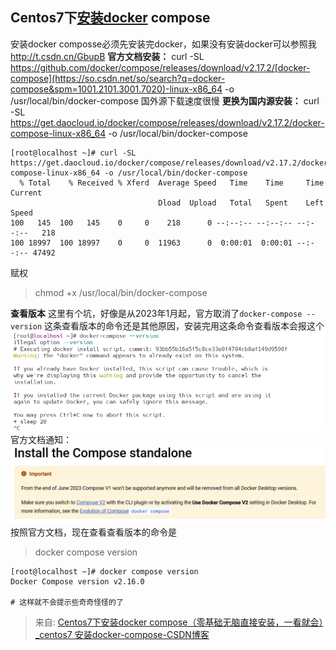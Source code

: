 ## Centos7下[安装docker](https://so.csdn.net/so/search?q=%E5%AE%89%E8%A3%85docker&spm=1001.2101.3001.7020) compose
安装docker composse必须先安装完docker，如果没有安装docker可以参照我
http://t.csdn.cn/GbupB
**官方文档安装：**
curl -SL https://github.com/docker/compose/releases/download/v2.17.2/[docker-compose](https://so.csdn.net/so/search?q=docker-compose&spm=1001.2101.3001.7020)-linux-x86_64 -o /usr/local/bin/docker-compose
国外源下载速度很慢
**更换为国内源安装：**
curl -SL https://get.daocloud.io/docker/compose/releases/download/v2.17.2/docker-compose-linux-x86_64 -o /usr/local/bin/docker-compose
```
[root@localhost ~]# curl -SL https://get.daocloud.io/docker/compose/releases/download/v2.17.2/docker-compose-linux-x86_64 -o /usr/local/bin/docker-compose
  % Total    % Received % Xferd  Average Speed   Time    Time     Time  Current
                                 Dload  Upload   Total   Spent    Left  Speed
100   145  100   145    0     0    218      0 --:--:-- --:--:-- --:--:--   218
100 18997  100 18997    0     0  11963      0  0:00:01  0:00:01 --:--:-- 47492
```
赋权
> chmod +x /usr/local/bin/docker-compose

**查看版本**
这里有个坑，好像是从2023年1月起，官方取消了`docker-compose --version` 这条查看版本的命令还是其他原因，安装完用这条命令查看版本会报这个
![image.jpg](../images/d01eb96cd17ab8807d2336edb8ad0c41.png)
官方文档通知：
![image.jpg](../images/22593e5ce00ce4636f3b77dabe237874.png)
按照官方文档，现在查看查看版本的命令是
> docker compose version

```
[root@localhost ~]# docker compose version
Docker Compose version v2.16.0

# 这样就不会提示些奇奇怪怪的了
```


> 来自: [Centos7下安装docker compose（零基础无脑直接安装，一看就会）_centos7 安装docker-compose-CSDN博客](https://blog.csdn.net/huz1Vn/article/details/129882493)

